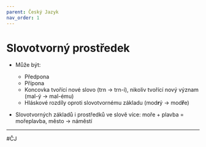 ```yaml
---
parent: Český Jazyk
nav_order: 1
---
```

# Slovotvorný prostředek

- Může být:
	- Předpona
	- Přípona
	- Koncovka tvořící nové slovo (trn -> trn-í), nikoliv tvořící nový význam 
	  (mal-ý -> mal-ému)
	- Hláskové rozdíly oproti slovotvornému základu (mod**r**ý -> mod**ř**e)

- Slovotvorných základů i prostředků ve 
  slově více: moře + plavba = mořeplavba, město -> náměstí
  
---
#ČJ 
